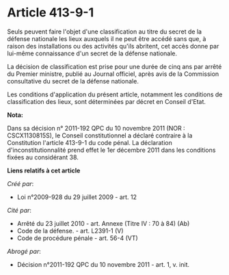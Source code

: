 # Article 413-9-1

Seuls peuvent faire l'objet d'une classification au titre du secret de la défense nationale les lieux auxquels il ne peut
être accédé sans que, à raison des installations ou des activités qu'ils abritent, cet accès donne par lui-même connaissance
d'un secret de la défense nationale.

La décision de classification est prise pour une durée de cinq ans par arrêté du Premier ministre, publié au Journal
officiel, après avis de la Commission consultative du secret de la défense nationale. 

Les conditions d'application du présent article, notamment les conditions de classification des lieux, sont déterminées par
décret en Conseil d'Etat.

**Nota:**

Dans sa décision n° 2011-192 QPC du 10 novembre 2011 (NOR : CSCX1130815S), le Conseil constitutionnel a déclaré contraire à
la Constitution l'article 413-9-1 du code pénal. La déclaration d'inconstitutionnalité prend effet le 1er décembre 2011 dans
les conditions fixées au considérant 38.

**Liens relatifs à cet article**

_Créé par_:

  - Loi n°2009-928 du 29 juillet 2009 - art. 12

_Cité par_:

  - Arrêté du 23 juillet 2010 - art. Annexe (Titre IV : 70 à 84) (Ab)
  - Code de la défense. - art. L2391-1 (V)
  - Code de procédure pénale - art. 56-4 (VT)

_Abrogé par_:

  - Décision n°2011-192 QPC du 10 novembre 2011 - art. 1, v. init.
